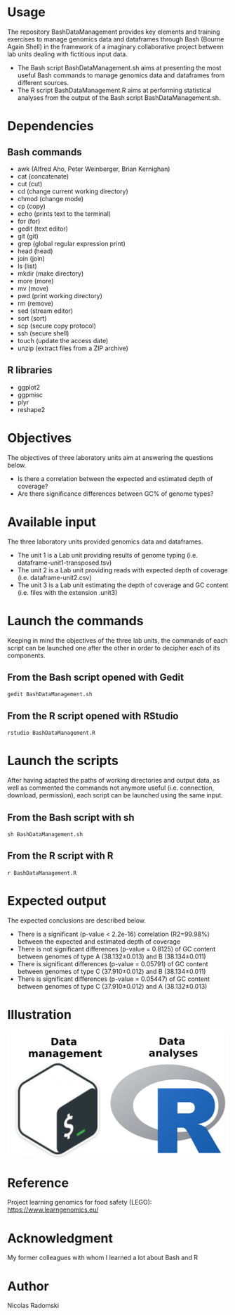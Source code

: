 # Usage
The repository BashDataManagement provides key elements and training exercises to manage genomics data and dataframes through Bash (Bourne Again Shell) in the framework of a imaginary collaborative project between lab units dealing with fictitious input data.
- The Bash script BashDataManagement.sh aims at presenting the most useful Bash commands to manage genomics data and dataframes from different sources.
- The R script BashDataManagement.R aims at performing statistical analyses from the output of the Bash script BashDataManagement.sh.
# Dependencies
## Bash commands
- awk (Alfred Aho, Peter Weinberger, Brian Kernighan)
- cat (concatenate)
- cut (cut)
- cd (change current working directory)
- chmod (change mode)
- cp (copy)
- echo (prints text to the terminal)
- for (for)
- gedit (text editor)
- git (git)
- grep (global regular expression print)
- head (head)
- join (join)
- ls (list)
- mkdir (make directory)
- more (more)
- mv (move)
- pwd (print working directory)
- rm (remove)
- sed (stream editor)
- sort (sort)
- scp (secure copy protocol)
- ssh (secure shell)
- touch (update the access date)
- unzip (extract files from a ZIP archive)
## R libraries
- ggplot2
- ggpmisc
- plyr
- reshape2
# Objectives
The objectives of three laboratory units aim at answering the questions below.
- Is there a correlation between the expected and estimated depth of coverage?
- Are there significance differences between GC% of genome types?
# Available input
The three laboratory units provided genomics data and dataframes.
- The unit 1 is a Lab unit providing results of genome typing (i.e. dataframe-unit1-transposed.tsv)
- The unit 2 is a Lab unit providing reads with expected depth of coverage (i.e. dataframe-unit2.csv)
- The unit 3 is a Lab unit estimating the depth of coverage and GC content (i.e. files with the extension .unit3)
# Launch the commands
Keeping in mind the objectives of the three lab units, the commands of each script can be launched one after the other in order to decipher each of its components.
## From the Bash script opened with Gedit
```
gedit BashDataManagement.sh
```
## From the R script opened with RStudio
```
rstudio BashDataManagement.R
```
# Launch the scripts
After having adapted the paths of working directories and output data, as well as commented the commands not anymore useful (i.e. connection, download, permission), each script can be launched using the same input.
## From the Bash script with sh
```
sh BashDataManagement.sh
```
## From the R script with R
```
r BashDataManagement.R
```
# Expected output
The expected conclusions are described below.
- There is a significant (p-value < 2.2e-16) correlation (R2=99.98%) between the expected and estimated depth of coverage
- There is not significant differences (p-value = 0.8125) of GC content between genomes of type A (38.132±0.013) and B (38.134±0.011)
- There is significant differences (p-value = 0.05791) of GC content between genomes of type C (37.910±0.012) and B (38.134±0.011)
- There is significant differences (p-value = 0.05447) of GC content between genomes of type C (37.910±0.012) and A (38.132±0.013)

# Illustration
![PCA figure](https://github.com/Nicolas-Radomski/BashDataManagement/blob/main/illustration.png)
# Reference
Project learning genomics for food safety (LEGO): https://www.learngenomics.eu/
# Acknowledgment
My former colleagues with whom I learned a lot about Bash and R
# Author
Nicolas Radomski
